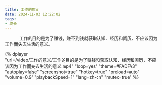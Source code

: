 ```yaml
---
title: 工作的意义
date: 2024-11-03 12:22:02
tags:
- 成长
---
```


&ensp;&ensp;&ensp;&ensp;&ensp;&ensp; 工作的目的是为了赚钱，赚不到钱就获取认知、经历和阅历，不应该因为工作而失去生活的意义。

{%
    dplayer     
    "url=/video/工作的意义/工作的目的是为了赚钱和获取认知、经历和阅历，不应该因为工作而失去生活的意义.mp4"
    "loop=yes"
    "theme=#FADFA3"
    "autoplay=false"
    "screenshot=true"
    "hotkey=true"
    "preload=auto"
    "volume=0.9"
    "playbackSpeed=1"
    "lang=zh-cn"
    "mutex=true"
%}
